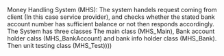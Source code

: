 Money Handling System (MHS): The system handels request coming from client (In this case service provider), and checks whether the stated bank account number has sufficient balance or not then responds accordingly. The System has three classes The main class (MHS_Main), Bank account holder calss (MHS_BankAccount) and bank info holder class (MHS_Bank). Then unit testing class (MHS_Test))))
